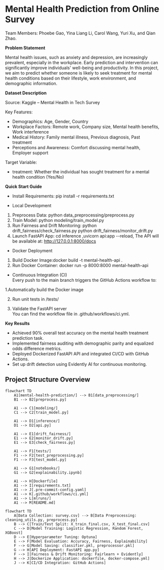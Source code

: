 # Mental Health Prediction from Online Survey
Team Members: Phoebe Gao, Yina Liang Li, Carol Wang, Yuri Xu, and Qian Zhao.

**Problem Statement**

Mental health issues, such as anxiety and depression, are increasingly prevalent, especially in the workplace. Early prediction and intervention can significantly improve individuals' well-being and productivity.
In this project, we aim to predict whether someone is likely to seek treatment for mental health conditions based on their lifestyle, work environment, and demographic information.

**Dataset Description**

Source: Kaggle – Mental Health in Tech Survey

Key Features:  
- Demographics: Age, Gender, Country 
- Workplace Factors: Remote work, Company size, Mental health benefits, Work interference
- Medical History: Family mental illness, Previous diagnosis, Past treatment
- Perceptions and Awareness: Comfort discussing mental health, Employer support
  
Target Variable:
- treatment: Whether the individual has sought treatment for a mental health condition (Yes/No)


**Quick Start Guide**

- Install Requirements: pip install -r requirements.txt

- Local Development
1. Preprocess Data: python data_preprocessing/preprocess.py
2. Train Model: python modeling/train_model.py
3. Run Fairness and Drift Monitoring: python drift_fairness/check_fairness.py
                                      python drift_fairness/monitor_drift.py
4. Launch FastAPI App: cd inference ,uvicorn api:app --reload, The API will be available at: http://127.0.0.1:8000/docs

- Docker Deployment
1. Build Docker Image:docker build -t mental-health-api .
2. Run Docker Container: docker run -p 8000:8000 mental-health-api

-  Continuous Integration (CI)  
Every push to the main branch triggers the GitHub Actions workflow to:

  1.Automatically build the Docker image
  
  2. Run unit tests in /tests/
     
  3. Validate the FastAPI server  
You can find the workflow file in .github/workflows/ci.yml.

**Key Results**

- Achieved 90% overall test accuracy on the mental health treatment prediction task.
- Implemented fairness auditing with demographic parity and equalized odds difference metrics.
- Deployed Dockerized FastAPI API and integrated CI/CD with GitHub Actions.
- Set up drift detection using Evidently AI for continuous monitoring.



## Project Structure Overview

```mermaid
flowchart TD
    A1[mental-health-prediction/] --> B1[data_preprocessing/]
    B1 --> B2[preprocess.py]

    A1 --> C1[modeling/]
    C1 --> C2[train_model.py]

    A1 --> D1[inference/]
    D1 --> D2[api.py]

    A1 --> E1[drift_fairness/]
    E1 --> E2[monitor_drift.py]
    E1 --> E3[check_fairness.py]

    A1 --> F1[tests/]
    F1 --> F2[test_preprocessing.py]
    F1 --> F3[test_model.py]

    A1 --> G1[notebooks/]
    G1 --> G2[explainability.ipynb]

    A1 --> H[Dockerfile]
    A1 --> I[requirements.txt]
    A1 --> J[.pre-commit-config.yaml]
    A1 --> K[.github/workflows/ci.yml]
    A1 --> L[mlruns/]
    A1 --> M[README.md]

```



```mermaid
flowchart TD
    A[Data Collection: survey.csv] --> B[Data Preprocessing: cleaning_utils.py, preprocess.py]
    B --> C[Train/Test Split: X_train_final.csv, X_test_final.csv]
    C --> D[Model Training: Logistic Regression, Random Forest, XGBoost]
    D --> E[Hyperparameter Tuning: Optuna]
    E --> F[Model Evaluation: Accuracy, Fairness, Explainability]
    F --> G[Model Saving: classifier.pkl, preprocessor.pkl]
    G --> H[API Deployment: FastAPI app.py]
    F --> I[Fairness & Drift Monitoring: Fairlearn + Evidently]
    H --> J[Dockerize Application: dockerfile, docker-compose.yml]
    J --> K[CI/CD Integration: GitHub Actions]
```
